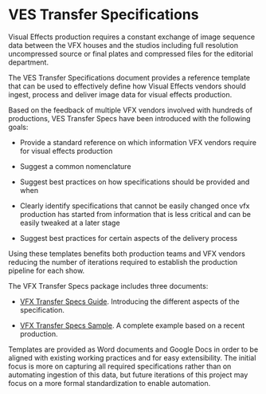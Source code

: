 # VES Transfer Specifications

Visual Effects production requires a constant exchange of image sequence data between the VFX houses and the studios including full resolution uncompressed source or final plates and compressed files for the editorial department.

The VES Transfer Specifications document provides a reference template that can be used to effectively define how Visual Effects vendors should ingest, process and deliver image data for visual effects production.

Based on the feedback of multiple VFX vendors involved with hundreds of productions, VES Transfer Specs have been introduced with the following goals:

* Provide a standard reference on which information VFX vendors require for visual effects production

* Suggest a common nomenclature

* Suggest best practices on how specifications should be provided and when

* Clearly identify specifications that cannot be easily changed once vfx production has started from information that is less critical and can be easily tweaked at a later stage

* Suggest best practices for certain aspects of the delivery process

Using these templates benefits both production teams and VFX vendors reducing the number of iterations required to establish the production pipeline for each show.

The VFX Transfer Specs package includes three documents:

* [VFX Transfer Specs Guide](https://docs.google.com/document/d/1_qOheKfzT5tdd4GVzDbm_U9-U0FVreVisA8vFdFH67I/edit?usp=sharing). Introducing the different aspects of the specification.

* [VFX Transfer Specs Sample](https://docs.google.com/document/d/1usDmbM8z8GkZL10eOkYezHBqzmMDUZgDa55WCO4IKtk/edit?usp=sharing). A complete example based on a recent production.

Templates are provided as Word documents and Google Docs in order to be aligned with existing working practices and for easy extensibility. The initial focus is more on capturing all required specifications rather than on automating ingestion of this data, but future iterations of this project may focus on a more formal standardization to enable automation.

